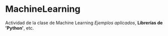 # MachineLearning
Actividad de la clase de Machine Learning
_Ejemplos aplicados_, **Librerías de 'Python'**, etc. 
